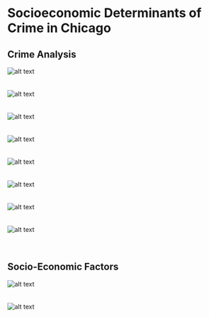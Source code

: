 # Socioeconomic Determinants of Crime in Chicago
## Crime Analysis
![alt text](https://github.com/bogireddytejareddy/chicago-crime-tableau-visualizations/blob/master/Visualizations/1.png)
</br>
</br>
</br>
![alt text](https://github.com/bogireddytejareddy/chicago-crime-tableau-visualizations/blob/master/Visualizations/5.png)
</br>
</br>
</br>
![alt text](https://github.com/bogireddytejareddy/chicago-crime-tableau-visualizations/blob/master/Visualizations/6.png)
</br>
</br>
</br>
![alt text](https://github.com/bogireddytejareddy/chicago-crime-tableau-visualizations/blob/master/Visualizations/7.png)
</br>
</br>
</br>
![alt text](https://github.com/bogireddytejareddy/chicago-crime-tableau-visualizations/blob/master/Visualizations/8.png)
</br>
</br>
</br>
![alt text](https://github.com/bogireddytejareddy/chicago-crime-tableau-visualizations/blob/master/Visualizations/9.png)
</br>
</br>
</br>
![alt text](https://github.com/bogireddytejareddy/chicago-crime-tableau-visualizations/blob/master/Visualizations/10.png)
</br>
</br>
</br>
![alt text](https://github.com/bogireddytejareddy/chicago-crime-tableau-visualizations/blob/master/Visualizations/11.png)
</br>
</br>
</br>
## Socio-Economic Factors
![alt text](https://github.com/bogireddytejareddy/chicago-crime-tableau-visualizations/blob/master/Visualizations/3.png)
</br>
</br>
</br>
![alt text](https://github.com/bogireddytejareddy/chicago-crime-tableau-visualizations/blob/master/Visualizations/4.png)
